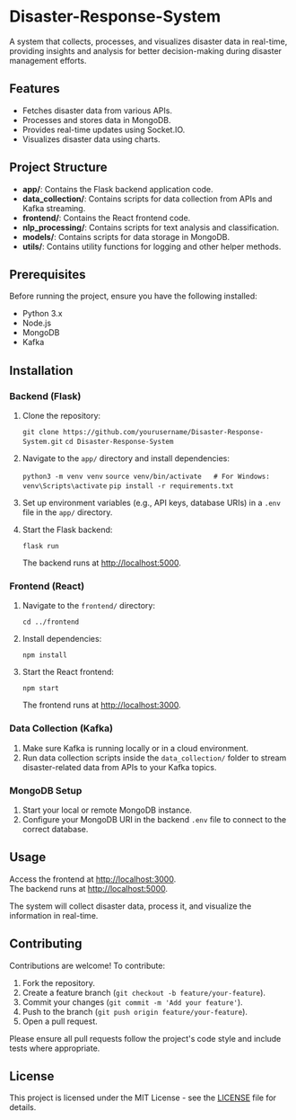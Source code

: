 # Disaster-Response-System

A system that collects, processes, and visualizes disaster data in real-time, providing insights and analysis for better decision-making during disaster management efforts.

## Features

- Fetches disaster data from various APIs.
- Processes and stores data in MongoDB.
- Provides real-time updates using Socket.IO.
- Visualizes disaster data using charts.
  
## Project Structure

- **app/**: Contains the Flask backend application code.
- **data_collection/**: Contains scripts for data collection from APIs and Kafka streaming.
- **frontend/**: Contains the React frontend code.
- **nlp_processing/**: Contains scripts for text analysis and classification.
- **models/**: Contains scripts for data storage in MongoDB.
- **utils/**: Contains utility functions for logging and other helper methods.

## Prerequisites

Before running the project, ensure you have the following installed:

- Python 3.x
- Node.js
- MongoDB
- Kafka

## Installation

### Backend (Flask)

1. Clone the repository:

   `git clone https://github.com/yourusername/Disaster-Response-System.git`
   `cd Disaster-Response-System`

2. Navigate to the `app/` directory and install dependencies:


   `python3 -m venv venv`
   `source venv/bin/activate   # For Windows: venv\Scripts\activate`
   `pip install -r requirements.txt`

3. Set up environment variables (e.g., API keys, database URIs) in a `.env` file in the `app/` directory.

4. Start the Flask backend:

   `flask run`

   The backend runs at [http://localhost:5000](http://localhost:5000).

### Frontend (React)

1. Navigate to the `frontend/` directory:

   `cd ../frontend`

2. Install dependencies:

   `npm install`

3. Start the React frontend:

   `npm start`

   The frontend runs at [http://localhost:3000](http://localhost:3000).

### Data Collection (Kafka)

1. Make sure Kafka is running locally or in a cloud environment.
2. Run data collection scripts inside the `data_collection/` folder to stream disaster-related data from APIs to your Kafka topics.

### MongoDB Setup

1. Start your local or remote MongoDB instance.
2. Configure your MongoDB URI in the backend `.env` file to connect to the correct database.

## Usage

Access the frontend at [http://localhost:3000](http://localhost:3000).  
The backend runs at [http://localhost:5000](http://localhost:5000).

The system will collect disaster data, process it, and visualize the information in real-time.

## Contributing

Contributions are welcome! To contribute:

1. Fork the repository.
2. Create a feature branch (`git checkout -b feature/your-feature`).
3. Commit your changes (`git commit -m 'Add your feature'`).
4. Push to the branch (`git push origin feature/your-feature`).
5. Open a pull request.

Please ensure all pull requests follow the project's code style and include tests where appropriate.

## License

This project is licensed under the MIT License - see the [LICENSE](LICENSE) file for details.
